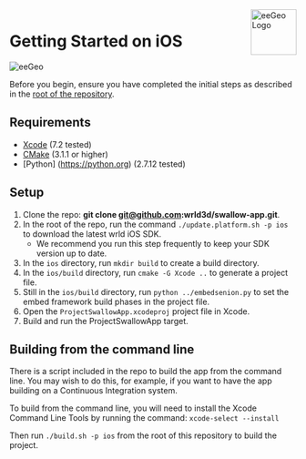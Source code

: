 <a href="http://www.eegeo.com/">
    <img src="http://cdn2.eegeo.com/wp-content/uploads/2016/03/eegeo_logo_quite_big.png" alt="eeGeo Logo" title="eegeo" align="right" height="80px" />
</a>

# Getting Started on iOS

![eeGeo](http://cdn2.eegeo.com/wp-content/uploads/2016/03/readme-banner.jpg)

Before you begin, ensure you have completed the initial steps as described in the [root of the repository](https://github.com/eegeo/eegeo-example-app).

## Requirements

- [Xcode](https://developer.apple.com/xcode/) (7.2 tested)
- [CMake](https://cmake.org/) (3.1.1  or higher)
- [Python] (https://python.org) (2.7.12 tested)

## Setup

1.  Clone the repo: **git clone git@github.com:wrld3d/swallow-app.git**.
2.  In the root of the repo, run the command `./update.platform.sh -p ios` to download the latest wrld iOS SDK.
	*	We recommend you run this step frequently to keep your SDK version up to date.
3.  In the `ios` directory, run `mkdir build` to create a build directory.
4.  In the `ios/build` directory, run `cmake -G Xcode ..` to generate a project file.
5.  Still in the `ios/build` directory, run `python ../embedsenion.py` to set the embed framework build phases in the project file.
6.  Open the `ProjectSwallowApp.xcodeproj` project file in Xcode.
7.  Build and run the ProjectSwallowApp target.

## Building from the command line

There is a script included in the repo to build the app from the command line. You may wish to do this, for example, if you want to have the app building on a Continuous Integration system.

To build from the command line, you will need to install the Xcode Command Line Tools by running the command: `xcode-select --install`

Then run `./build.sh -p ios` from the root of this repository to build the project.
